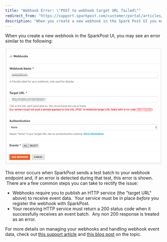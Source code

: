 ```yaml
---
title: "Webhook Error: \"POST to webhook target URL failed\""
redirect_from: "https://support.sparkpost.com/customer/portal/articles/2458146-webhook-error-%22post-to-webhook-target-url-failed%22"
description: "When you create a new webhook in the Spark Post UI you may see an error similar to the following This error occurs when Spark Post sends a test batch to your webhook endpoint and if an error is detected during that test this error is shown There are a..."
---
```


When you create a new webhook in the SparkPost UI, you may see an error similar to the following: 

![](media/webhook-error-post-to-webhook-target-url-failed/webhookcreateerror_original.png)

This error occurs when SparkPost sends a test batch to your webhook endpoint and, if an error is detected during that test, this error is shown.  There are a few common steps you can take to rectify the issue:

* Webhooks require you to publish an HTTP service (the "target URL" above) to receive event data.  Your service must be in place *before* you register the webhook with SparkPost.
* Your receiving HTTP service must return a 200 status code when it successfully receives an event batch.  Any non 200 response is treated as an error.

For more details on managing your webhooks and handling webhook event data, check out [this support article](https://support.sparkpost.com/customer/en/portal/articles/2220552-best-practices-for-managing-webhook-data-streams) and [this blog post](https://www.sparkpost.com/blog/webhooks-beyond-the-basics/) on the topic.